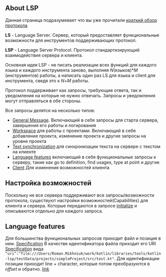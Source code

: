 ## About LSP

Данная страница подразумевает что вы уже прочитали [краткий обзор протокола]((https://microsoft.github.io/language-server-protocol/overviews/lsp/overview/))

**LS** - Language Server. Сервер, который предоставляет функциональные возможности для инструментов поддерживающих протокол.

**LSP** - Language Server Protocol. Протокол стандартизирующий взаимодействия сервера и клиента.

Основная идея LSP - не писать реализации всех функций для каждого языка и каждого инструмента заново, 
выполняя _N_(языков)*_M_ (инструментов) работы, а написать один раз LS для языка и client для инструмента, сведя это к _N_+_M_ работы.

Протокол поддерживает как запросы, требующие ответа, так и уведомления на которые не нужно отвечать.
Запросы и уведомления могут отправляться в обе стороны.

Все запросы делятся на несколько типов:
* [General Message](https://microsoft.github.io/language-server-protocol/specifications/specification-current/#initialize). Включающий в себя запросы для старта сервера, завершения его работы и логирования
* [Workspace](https://microsoft.github.io/language-server-protocol/specifications/specification-current/#workspace_workspaceFolders) для работы c проектами. Включающий в себя добавление проекта, изменение проекта и другие запросы на уровне проекта
* [Text synchronization](https://microsoft.github.io/language-server-protocol/specifications/specification-current/#textDocument_synchronization) для синхронизации текста на сервере с текстом на клиенте
* [Language features](https://microsoft.github.io/language-server-protocol/specifications/specification-current/#textDocument_completion) включающий в себя функциональные запросы к серверу, такие как go to definition, find usages, type at point и другие 
* [Client](https://microsoft.github.io/language-server-protocol/specifications/specification-current/#client_registerCapability) Для изменения возможностей клиента

## Настройка возможностей

Поскольку не все сервера поддерживают все запросы/возможности протокола, существуют настройки возможностей(Capabilities) для клиента и сервера.
Которые передаются в запросе [initialize](https://microsoft.github.io/language-server-protocol/specifications/specification-current/#initialize) и описываются отдельно для каждого запроса.

## Language features

Для большинства функциональных запросов приходит файл и позиция в нем. [Specification](https://microsoft.github.io/language-server-protocol/specifications/specification-3-17/#textDocumentPositionParams)
В качестве идентификатора файла приходит его URI [Specification](https://microsoft.github.io/language-server-protocol/specifications/specification-3-17/#uri) вида `"uri":"file:///Users/Roman.Mikhniuk/work/kotlin/libraries/tools/kotlin-lsp/testData/projects/simpleProject/src/test.kt"`.
Для идентификации позиции приходит line + character, которые потом преобразуются в _offset_ и обратно. [link](https://github.com/MikhniukR/kotlin/blob/lsp/libraries/tools/kotlin-lsp/src/org/jetbrains/kotlin/lsp/utils/PositionUtils.kt#L12)
